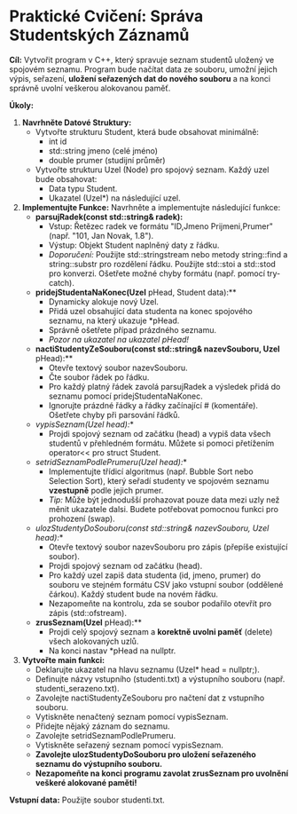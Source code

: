 # **Praktické Cvičení: Správa Studentských Záznamů**

**Cíl:** Vytvořit program v C++, který spravuje seznam studentů uložený ve spojovém seznamu. Program bude načítat data ze souboru, umožní jejich výpis, seřazení, **uložení seřazených dat do nového souboru** a na konci správně uvolní veškerou alokovanou paměť.

**Úkoly:**

1. **Navrhněte Datové Struktury:**  
   * Vytvořte strukturu Student, která bude obsahovat minimálně:  
     * int id  
     * std::string jmeno (celé jméno)  
     * double prumer (studijní průměr)  
   * Vytvořte strukturu Uzel (Node) pro spojový seznam. Každý uzel bude obsahovat:  
     * Data typu Student.  
     * Ukazatel (Uzel*) na následující uzel.  
2. **Implementujte Funkce:** Navrhněte a implementujte následující funkce:  
   * **parsujRadek(const std::string& radek):**  
     * Vstup: Řetězec radek ve formátu "ID,Jmeno Prijmeni,Prumer" (např. "101, Jan Novak, 1.8").  
     * Výstup: Objekt Student naplněný daty z řádku.  
     * *Doporučení:* Použijte std::stringstream nebo metody string::find a string::substr pro rozdělení řádku. Použijte std::stoi a std::stod pro konverzi. Ošetřete možné chyby formátu (např. pomocí try-catch).  
   * **pridejStudentaNaKonec(Uzel** pHead, Student data):**  
     * Dynamicky alokuje nový Uzel.  
     * Přidá uzel obsahující data studenta na konec spojového seznamu, na který ukazuje *pHead.  
     * Správně ošetřete případ prázdného seznamu.  
     * *Pozor na ukazatel na ukazatel pHead!*  
   * **nactiStudentyZeSouboru(const std::string& nazevSouboru, Uzel** pHead):**  
     * Otevře textový soubor nazevSouboru.  
     * Čte soubor řádek po řádku.  
     * Pro každý platný řádek zavolá parsujRadek a výsledek přidá do seznamu pomocí pridejStudentaNaKonec.  
     * Ignorujte prázdné řádky a řádky začínající # (komentáře). Ošetřete chyby při parsování řádků.  
   * **vypisSeznam(Uzel* head):**  
     * Projdi spojový seznam od začátku (head) a vypiš data všech studentů v přehledném formátu. Můžete si pomoci přetížením operator<< pro struct Student.  
   * **setridSeznamPodlePrumeru(Uzel* head):**  
     * Implementujte třídicí algoritmus (např. Bubble Sort nebo Selection Sort), který seřadí studenty ve spojovém seznamu **vzestupně** podle jejich prumer.  
     * *Tip:* Může být jednodušší prohazovat pouze data mezi uzly než měnit ukazatele dalsi. Budete potřebovat pomocnou funkci pro prohození (swap).  
   * **ulozStudentyDoSouboru(const std::string& nazevSouboru, Uzel* head):**  
     * Otevře textový soubor nazevSouboru pro zápis (přepíše existující soubor).  
     * Projdi spojový seznam od začátku (head).  
     * Pro každý uzel zapiš data studenta (id, jmeno, prumer) do souboru ve stejném formátu CSV jako vstupní soubor (oddělené čárkou). Každý student bude na novém řádku.  
     * Nezapomeňte na kontrolu, zda se soubor podařilo otevřít pro zápis (std::ofstream).  
   * **zrusSeznam(Uzel** pHead):**  
     * Projdi celý spojový seznam a **korektně uvolni paměť** (delete) všech alokovaných uzlů.  
     * Na konci nastav *pHead na nullptr.  
3. **Vytvořte main funkci:**  
   * Deklarujte ukazatel na hlavu seznamu (Uzel* head = nullptr;).  
   * Definujte názvy vstupního (studenti.txt) a výstupního souboru (např. studenti_serazeno.txt).  
   * Zavolejte nactiStudentyZeSouboru pro načtení dat z vstupního souboru.  
   * Vytiskněte nenačtený seznam pomocí vypisSeznam. 
   * Přidejte nějaký záznam do seznamu. 
   * Zavolejte setridSeznamPodlePrumeru.  
   * Vytiskněte seřazený seznam pomocí vypisSeznam.  
   * **Zavolejte ulozStudentyDoSouboru pro uložení seřazeného seznamu do výstupního souboru.**  
   * **Nezapomeňte na konci programu zavolat zrusSeznam pro uvolnění veškeré alokované paměti!**

**Vstupní data:** Použijte soubor studenti.txt.